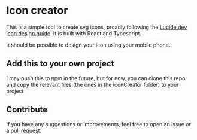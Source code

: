# Icon creator

This is a simple tool to create svg icons, broadly following the [Lucide.dev icon design guide](https://lucide.dev/guide/design/icon-design-guide). It is built with React and Typescript.

It should be possible to design your icon using your mobile phone.

## Add this to your own project
I may push this to npm in the future, but for now, you can clone this repo and copy the relevant files (the ones in the iconCreator folder) to your project

## Contribute
If you have any suggestions or improvements, feel free to open an issue or a pull request.
